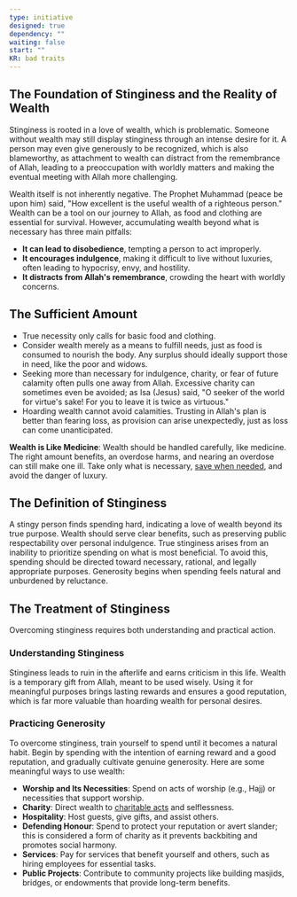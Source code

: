 ```yaml
---
type: initiative
designed: true
dependency: ""
waiting: false
start: ""
KR: bad traits
---
```


## The Foundation of Stinginess and the Reality of Wealth

Stinginess is rooted in a love of wealth, which is problematic. Someone without wealth may still display stinginess through an intense desire for it. A person may even give generously to be recognized, which is also blameworthy, as attachment to wealth can distract from the remembrance of Allah, leading to a preoccupation with worldly matters and making the eventual meeting with Allah more challenging.

Wealth itself is not inherently negative. The Prophet Muhammad (peace be upon him) said, "How excellent is the useful wealth of a righteous person." Wealth can be a tool on our journey to Allah, as food and clothing are essential for survival. However, accumulating wealth beyond what is necessary has three main pitfalls:

* **It can lead to disobedience**, tempting a person to act improperly.
* **It encourages indulgence**, making it difficult to live without luxuries, often leading to hypocrisy, envy, and hostility.
* **It distracts from Allah's remembrance**, crowding the heart with worldly concerns.

## The Sufficient Amount

* True necessity only calls for basic food and clothing.
* Consider wealth merely as a means to fulfill needs, just as food is consumed to nourish the body. Any surplus should ideally support those in need, like the poor and widows.
* Seeking more than necessary for indulgence, charity, or fear of future calamity often pulls one away from Allah. Excessive charity can sometimes even be avoided; as Isa (Jesus) said, "O seeker of the world for virtue's sake! For you to leave it is twice as virtuous."
* Hoarding wealth cannot avoid calamities. Trusting in Allah's plan is better than fearing loss, as provision can arise unexpectedly, just as loss can come unanticipated.

**Wealth is Like Medicine**: Wealth should be handled carefully, like medicine. The right amount benefits, an overdose harms, and nearing an overdose can still make one ill. Take only what is necessary, [save when needed](docs/sidebar1/Processes/Withhold%20wealth%20when%20needed.md), and avoid the danger of luxury.

## The Definition of Stinginess

A stingy person finds spending hard, indicating a love of wealth beyond its true purpose. Wealth should serve clear benefits, such as preserving public respectability over personal indulgence. True stinginess arises from an inability to prioritize spending on what is most beneficial. To avoid this, spending should be directed toward necessary, rational, and legally appropriate purposes. Generosity begins when spending feels natural and unburdened by reluctance.

## The Treatment of Stinginess

Overcoming stinginess requires both understanding and practical action.

### Understanding Stinginess

Stinginess leads to ruin in the afterlife and earns criticism in this life. Wealth is a temporary gift from Allah, meant to be used wisely. Using it for meaningful purposes brings lasting rewards and ensures a good reputation, which is far more valuable than hoarding wealth for personal desires.

### Practicing Generosity

To overcome stinginess, train yourself to spend until it becomes a natural habit. Begin by spending with the intention of earning reward and a good reputation, and gradually cultivate genuine generosity. Here are some meaningful ways to use wealth:  

* **Worship and Its Necessities**: Spend on acts of worship (e.g., Hajj) or necessities that support worship.  
* **Charity**: Direct wealth to [charitable acts](docs/sidebar1/Initiatives/worship/Zakat%20and%20charity%20and%20selflessness.md) and selflessness.  
* **Hospitality**: Host guests, give gifts, and assist others.  
* **Defending Honour**: Spend to protect your reputation or avert slander; this is considered a form of charity as it prevents backbiting and promotes social harmony.  
* **Services**: Pay for services that benefit yourself and others, such as hiring employees for essential tasks.  
* **Public Projects**: Contribute to community projects like building masjids, bridges, or endowments that provide long-term benefits.  
